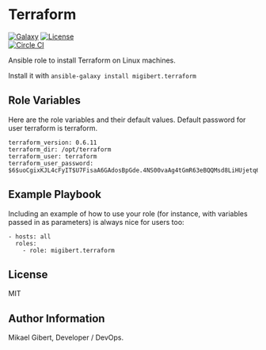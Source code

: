 Terraform
========
[![Galaxy](http://img.shields.io/badge/ansible--galaxy-terraform-blue.svg)](https://galaxy.ansible.com/list#/roles/2831)
[![License](http://img.shields.io/:license-mit-blue.svg)](http://doge.mit-license.org)  
[![Circle CI](https://circleci.com/gh/migibert/terraform-role/tree/master.svg?style=shield)](https://circleci.com/gh/migibert/terraform-role)

Ansible role to install Terraform on Linux machines.

Install it with `ansible-galaxy install migibert.terraform`

Role Variables
--------------

Here are the role variables and their default values. Default password for user terraform is terraform.
```
terraform_version: 0.6.11
terraform_dir: /opt/terraform
terraform_user: terraform
terraform_user_password: $6$uoCgixKJL4cFyIT$U7FisaA6GAdosBpGde.4NS00vaAg4tGmR63eBQQMsd8LiHUjetq6HDXG10719JwbNmQUSLzvG6zq8DOVOggIw1
```

Example Playbook
-------------------------

Including an example of how to use your role (for instance, with variables passed in as parameters) is always nice for users too:

```
- hosts: all
  roles:
    - role: migibert.terraform
```

License
-------

MIT

Author Information
------------------

Mikael Gibert, Developer / DevOps.
